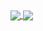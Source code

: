 <a href="https://github.com/infinition">
  <img align="center" src="https://github-readme-stats.vercel.app/api?username=infinitiont&count_private=true&show_icons=true&theme=chartreuse-dark" />
</a>
<a href="https://github.com/infinition">
  <img align="center" src="https://github-readme-stats.vercel.app/api/top-langs/?username=infinition&layout=compact&theme=chartreuse-dark&langs_count=8" />
</a>

